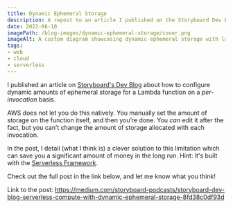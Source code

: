 ```yaml
---
title: Dynamic Ephemeral Storage
description: A repost to an article I published on the Storyboard Dev Blog.
date: 2022-06-10
imagePath: /blog-images/dynamic-ephemeral-storage/cover.png
imageAlt: A custom diagram showcasing dynamic ephemeral storage with lambda
tags:
- web
- cloud
- serverless
---
```


<script>
	import ResizableImage from '$lib/components/ResizableImage.svelte'
</script>

<ResizableImage src="/blog-images/dynamic-ephemeral-storage/dynamic-ephemeral-storage.png" altText="Dynamic Ephemeral Storage with AWS Lambda" url="https://medium.com/storyboard-podcasts/storyboard-dev-blog-serverless-compute-with-dynamic-ephemeral-storage-8fd38c0df93d" />

I published an article on <a href="https://medium.com/storyboard-podcasts/storyboard-dev-blog-serverless-compute-with-dynamic-ephemeral-storage-8fd38c0df93d" target="_blank">Storyboard's Dev Blog</a> about how to configure dynamic amounts of ephemeral storage for a Lambda function on a *per-invocation* basis.

AWS does not let you do this natively. You manually set the amount of storage on the function itself, and then you’re done. You *can* edit it after the fact, but you can’t change the amount of storage allocated with each invocation.

In the post, I detail (what I think is) a clever solution to this limitation which can save you a significant amount of money in the long run. Hint: it's built with the <a href="https://www.serverless.com/framework" target="_blank">Serverless Framework</a>.

Check out the full post in the link below, and let me know what you think!

Link to the post: <a href="https://medium.com/storyboard-podcasts/storyboard-dev-blog-serverless-compute-with-dynamic-ephemeral-storage-8fd38c0df93d" target="_blank">https://medium.com/storyboard-podcasts/storyboard-dev-blog-serverless-compute-with-dynamic-ephemeral-storage-8fd38c0df93d</a>